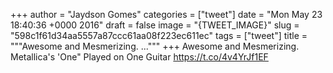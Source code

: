 
+++
author = "Jaydson Gomes"
categories = ["tweet"]
date = "Mon May 23 18:40:36 +0000 2016"
draft = false
image = "{TWEET_IMAGE}"
slug = "598c1f61d34aa5557a87ccc61aa08f223ec611ec"
tags = ["tweet"]
title = """Awesome and Mesmerizing. ..."""
+++
Awesome and Mesmerizing. Metallica's 'One" Played on One Guitar https://t.co/4v4YrJf1EF
